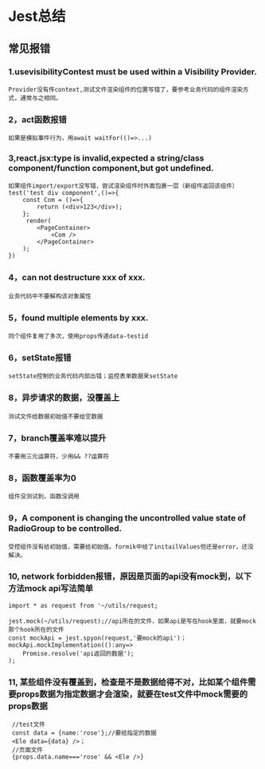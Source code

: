 # Jest总结
## 常见报错
### 1.usevisibilityContest must be used within a Visibility Provider.
    Provider没有传context,测试文件渲染组件的位置写错了，要参考业务代码的组件渲染方式，通常与之相同。
### 2，act函数报错
    如果是模拟事件行为，用await waitFor(()=>...)
### 3,react.jsx:type is invalid,expected a string/class component/function component,but got undefined.
    如果组件import/export没写错，尝试渲染组件时外面包裹一层（新组件返回该组件）
    test('test div component',()=>{
        const Com = ()=>{
            return (<div>123</div>);
        };
         render(
            <PageContainer>
                <Com />
            </PageContainer>
        );
    })
### 4，can not destructure xxx of xxx.
    业务代码中不要解构该对象属性
### 5，found multiple elements by xxx.
    同个组件复用了多次，使用props传递data-testid
### 6，setState报错
    setState控制的业务代码内部出错；监控表单数据来setState
### 8，异步请求的数据，没覆盖上
    测试文件给数据初始值不要给空数据
### 7，branch覆盖率难以提升
    不要用三元运算符，少用&& ??运算符
### 8，函数覆盖率为0
    组件没测试到，函数没调用
### 9，A component is changing the uncontrolled value state of RadioGroup to be controlled.
    受控组件没有给初始值，需要给初始值。formik中给了initailValues但还是error，还没解决。
### 10, network forbidden报错，原因是页面的api没有mock到，以下方法mock api写法简单
    import * as request from '~/utils/request;
    
    jest.mock(~/utils/request);//api所在的文件，如果api是写在hook里面，就要mock那个hook所在的文件
    const mockApi = jest.spyon(request,'要mock的api')；
    mockApi.mockImplementation(():any=>
        Promise.resolve('api返回的数据');
    );
### 11, 某些组件没有覆盖到，检查是不是数据给得不对，比如某个组件需要props数据为指定数据才会渲染，就要在test文件中mock需要的props数据
   ```
    //test文件
    const data = {name:'rose'};//要给指定的数据
    <Ele data={data} />；
    //页面文件
    {props.data.name==='rose' && <Ele />} 
   ```

    
    
    




